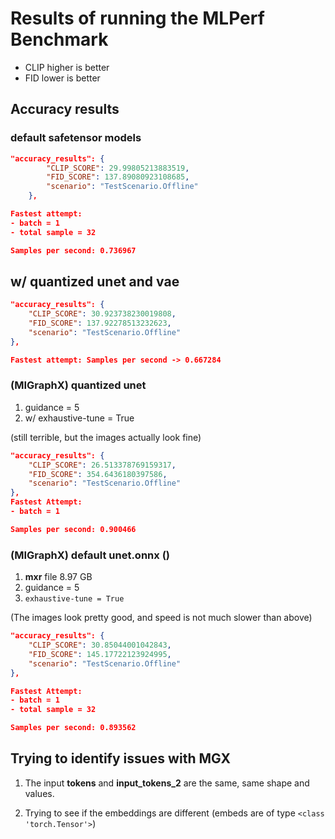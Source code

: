 # Results of running the MLPerf Benchmark

- CLIP higher is better
- FID lower is better

## Accuracy results

### default safetensor models

```json
"accuracy_results": {
        "CLIP_SCORE": 29.99805213883519,
        "FID_SCORE": 137.89080923108685,
        "scenario": "TestScenario.Offline"
    },

Fastest attempt:
- batch = 1
- total sample = 32

Samples per second: 0.736967
```

## w/ quantized unet and vae

```json
"accuracy_results": {
    "CLIP_SCORE": 30.923738230019808,
    "FID_SCORE": 137.92278513232623,
    "scenario": "TestScenario.Offline"
},

Fastest attempt: Samples per second -> 0.667284
```

### (MIGraphX) quantized unet

1. guidance = 5
2. w/ exhaustive-tune = True

(still terrible, but the images actually look fine)

```json
"accuracy_results": {
    "CLIP_SCORE": 26.513378769159317,
    "FID_SCORE": 354.6436180397586,
    "scenario": "TestScenario.Offline"
},
Fastest Attempt:
- batch = 1

Samples per second: 0.900466
```

### (MIGraphX) default unet.onnx ()

1. **mxr** file 8.97 GB
2. guidance = 5
3. `exhaustive-tune = True`

(The images look pretty good, and speed is not much slower than above)

```json
"accuracy_results": {
    "CLIP_SCORE": 30.85044001042843,
    "FID_SCORE": 145.17722123924995,
    "scenario": "TestScenario.Offline"
},

Fastest Attempt:
- batch = 1
- total sample = 32

Samples per second: 0.893562
```


## Trying to identify issues with MGX

1. The input **tokens** and **input_tokens_2** are the same, same shape and values.

2. Trying to see if the embeddings are different (embeds are of type `<class 'torch.Tensor'>`)